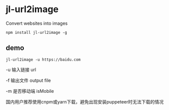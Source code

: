 # jl-url2image

Convert websites into images
```
npm install jl-url2image -g
```
## demo
```
jl-url2image -u https://baidu.com
```
-u 输入链接 url

-f 输出文件 output file

-m 是否移动端 isMobile

国内用户推荐使用cnpm或yarn下载，避免出现安装puppeteer时无法下载的情况



